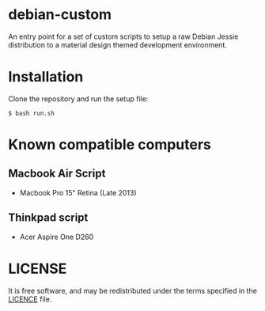 # debian-custom

An entry point for a set of custom scripts to setup a raw Debian Jessie 
distribution to a material design themed development environment.

# Installation

Clone the repository and run the setup file:

```Shell
$ bash run.sh
```

# Known compatible computers

## Macbook Air Script
* Macbook Pro 15" Retina (Late 2013)


## Thinkpad script
* Acer Aspire One D260

# LICENSE
It is free software, and may be redistributed under the terms specified 
in the [LICENCE](https://github.com/alloveras/debian-custom/blob/master/LICENSE) file.

